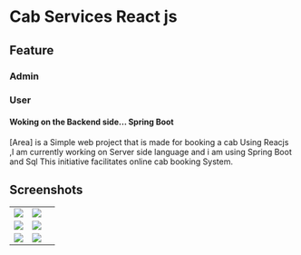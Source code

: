 # Cab Services React js

## Feature 

### Admin

### User

#### Woking on the Backend side... Spring Boot
[Area] is a Simple web project that is made for booking a cab Using Reacjs ,I am currently working on Server side language and i am using Spring Boot and Sql
This initiative facilitates online cab booking System.

## Screenshots
| | | |
|---|----|----|
|![](https://github.com/ansariabn/CabServices/assets/110123115/3bfcf0bf-b5ec-4c58-8418-948df79d6583)|![](https://github.com/ansariabn/CabServices/assets/110123115/0aa37f93-d83d-4a34-8bec-2d78a082c545)
|![](https://github.com/ansariabn/CabServices/assets/110123115/a9585ca8-3b19-4fc5-8d35-1d965654d381) |![](https://github.com/ansariabn/CabServices/assets/110123115/b790b30f-16ff-461d-b990-e78e80722d99)
| ![](https://github.com/ansariabn/CabServices/assets/110123115/23cc9de8-4f56-44b2-8ce2-85ad5d201dc9)|![](https://github.com/ansariabn/CabServices/assets/110123115/276a4a60-666f-4944-b839-b2c03a2468b3)


